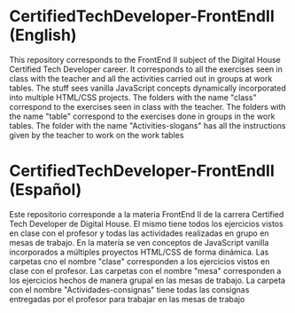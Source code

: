 # CertifiedTechDeveloper-FrontEndII (English)
This repository corresponds to the FrontEnd II subject of the Digital House Certified Tech Developer career. It corresponds to all the exercises seen in class with the teacher and all the activities carried out in groups at work tables. The stuff sees vanilla JavaScript concepts dynamically incorporated into multiple HTML/CSS projects.
The folders with the name "class" correspond to the exercises seen in class with the teacher.
The folders with the name "table" correspond to the exercises done in groups in the work tables.
The folder with the name "Activities-slogans" has all the instructions given by the teacher to work on the work tables

# CertifiedTechDeveloper-FrontEndII (Español)
Este repositorio corresponde a la materia FrontEnd II de la carrera Certified Tech Developer de Digital House. El mismo tiene todos los ejercicios vistos en clase con el profesor y todas las actividades realizadas en grupo en mesas de trabajo. En la matería se ven conceptos de JavaScript vanilla incorporados a múltiples proyectos HTML/CSS de forma dinámica. 
Las carpetas cno el nombre "clase" corresponden a los ejercicios vistos en clase con el profesor.
Las carpetas con el nombre "mesa" corresponden a los ejercicios hechos de manera grupal en las mesas de trabajo. 
La carpeta con el nombre "Actividades-consignas" tiene todas las consignas entregadas por el profesor para trabajar en las mesas de trabajo
